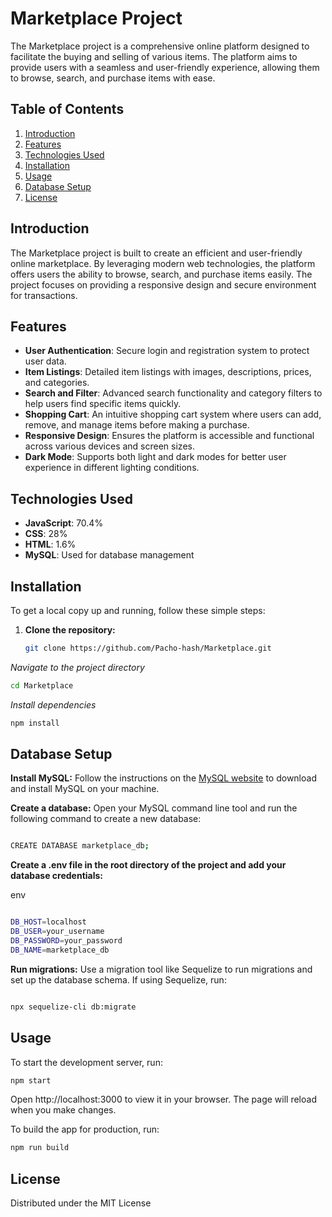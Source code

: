 # Marketplace Project

The Marketplace project is a comprehensive online platform designed to facilitate the buying and selling of various items. The platform aims to provide users with a seamless and user-friendly experience, allowing them to browse, search, and purchase items with ease.

## Table of Contents

1. [Introduction](#introduction)
2. [Features](#features)
3. [Technologies Used](#technologies-used)
4. [Installation](#installation)
5. [Usage](#usage)
6. [Database Setup](#database-setup)
7. [License](#license)

## Introduction

The Marketplace project is built to create an efficient and user-friendly online marketplace. By leveraging modern web technologies, the platform offers users the ability to browse, search, and purchase items easily. The project focuses on providing a responsive design and secure environment for transactions.

## Features

- **User Authentication**: Secure login and registration system to protect user data.
- **Item Listings**: Detailed item listings with images, descriptions, prices, and categories.
- **Search and Filter**: Advanced search functionality and category filters to help users find specific items quickly.
- **Shopping Cart**: An intuitive shopping cart system where users can add, remove, and manage items before making a purchase.
- **Responsive Design**: Ensures the platform is accessible and functional across various devices and screen sizes.
- **Dark Mode**: Supports both light and dark modes for better user experience in different lighting conditions.

## Technologies Used

- **JavaScript**: 70.4%
- **CSS**: 28%
- **HTML**: 1.6%
- **MySQL**: Used for database management

## Installation

To get a local copy up and running, follow these simple steps:

1. **Clone the repository:**
   ```bash
   git clone https://github.com/Pacho-hash/Marketplace.git

*Navigate to the project directory*
   ```bash
   cd Marketplace
  ```
*Install dependencies*
```bash
npm install
```
## Database Setup
**Install MySQL:**
Follow the instructions on the [MySQL website](https://dev.mysql.com/downloads/) to download and install MySQL on your machine.

**Create a database:**
Open your MySQL command line tool and run the following command to create a new database:
```bash

CREATE DATABASE marketplace_db;
```
**Create a .env file in the root directory of the project and add your database credentials:**

env
```bash

DB_HOST=localhost
DB_USER=your_username
DB_PASSWORD=your_password
DB_NAME=marketplace_db
```

**Run migrations:**
Use a migration tool like Sequelize to run migrations and set up the database schema. If using Sequelize, run:
```bash

npx sequelize-cli db:migrate
```
## **Usage**
To start the development server, run:
```bash
npm start
```
Open http://localhost:3000 to view it in your browser. The page will reload when you make changes.

To build the app for production, run:
```bash
npm run build
```

## License
Distributed under the MIT License
